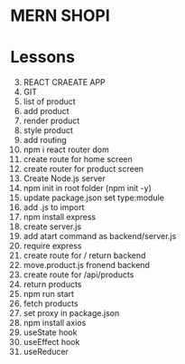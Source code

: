 # MERN SHOPI

# Lessons

3. REACT CRAEATE APP
4. GIT
5. list of product
 1. add product
 2. render product
 3. style product
6. add routing
 1. npm i react router dom
 2. create route for home screen
 3. create router for product screen
7. Create Node.js server
  1. npm init in root folder (npm init -y)
  2. update package.json set type:module
  3. add .js to import
  4. npm install express
  5. create server.js
  6. add atart command as backend/server.js
  7. require express
  8. create route for / return backend
  9. move.product.js fronend backend
  10. create route for /api/products
  11. return products
  12. npm run start
8. fetch products
  1. set proxy in package.json
  2. npm install axios
  3. useState hook
  4. useEffect hook
  5. useReducer
